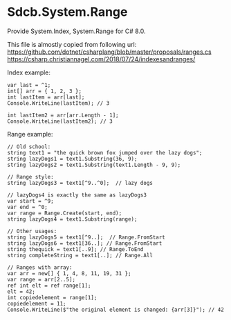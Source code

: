# Sdcb.System.Range
Provide System.Index, System.Range for C# 8.0.

This file is almostly copied from following url:
https://github.com/dotnet/csharplang/blob/master/proposals/ranges.cs
https://csharp.christiannagel.com/2018/07/24/indexesandranges/

Index example:
```
var last = ^1;
int[] arr = { 1, 2, 3 };
int lastItem = arr[last];
Console.WriteLine(lastItem); // 3

int lastItem2 = arr[arr.Length - 1];
Console.WriteLine(lastItem2); // 3
```

Range example:
```
// Old school: 
string text1 = "the quick brown fox jumped over the lazy dogs";
string lazyDogs1 = text1.Substring(36, 9);
string lazyDogs2 = text1.Substring(text1.Length - 9, 9);

// Range style: 
string lazyDogs3 = text1[^9..^0];  // lazy dogs

// lazyDogs4 is exactly the same as lazyDogs3
var start = ^9;
var end = ^0;
var range = Range.Create(start, end);
string lazyDogs4 = text1.Substring(range);

// Other usages:
string lazyDogs5 = text1[^9..];  // Range.FromStart
string lazyDogs6 = text1[36..]; // Range.FromStart
string thequick = text1[..9]; // Range.ToEnd
string completeString = text1[..]; // Range.All

// Ranges with array: 
var arr = new[] { 1, 4, 8, 11, 19, 31 };
var range = arr[2..5];
ref int elt = ref range[1];
elt = 42;
int copiedelement = range[1];
copiedelement = 11;
Console.WriteLine($"the original element is changed: {arr[3]}"); // 42
```
